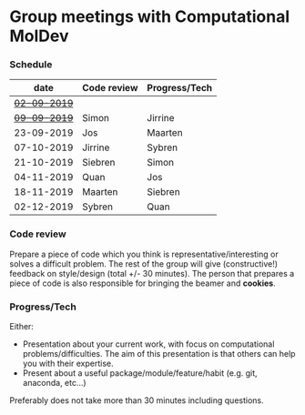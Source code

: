 # Group meetings with Computational MolDev

### Schedule
| date        	                            | Code review 	| Progress/Tech 	|
|-------------------------------------------|---------------|-------------------|
| [~~02-09-2019~~](./archive/02-09-2019.md) |        	    |          	        |
| [~~09-09-2019~~](./archive/09-09-2019.md) | Simon       	| Jirrine       	|
| 23-09-2019 	                            | Jos         	| Maarten       	|
| 07-10-2019 	                            | Jirrine     	| Sybren        	|
| 21-10-2019  	                            | Siebren     	| Simon         	|
| 04-11-2019  	                            | Quan        	| Jos           	|
| 18-11-2019 	                            | Maarten     	| Siebren       	|
| 02-12-2019  	                            | Sybren      	| Quan          	|

### Code review
Prepare a piece of code which you think is representative/interesting or solves a difficult problem.
The rest of the group will give (constructive!) feedback on style/design (total +/- 30 minutes). The 
person that prepares a piece of code is also responsible for bringing the beamer and **cookies**.

### Progress/Tech
Either:
* Presentation about your current work, with focus on computational problems/difficulties. The aim
of this presentation is that others can help you with their expertise.
* Present about a useful package/module/feature/habit (e.g. git, anaconda, etc...)

Preferably does not take more than 30 minutes including questions.
